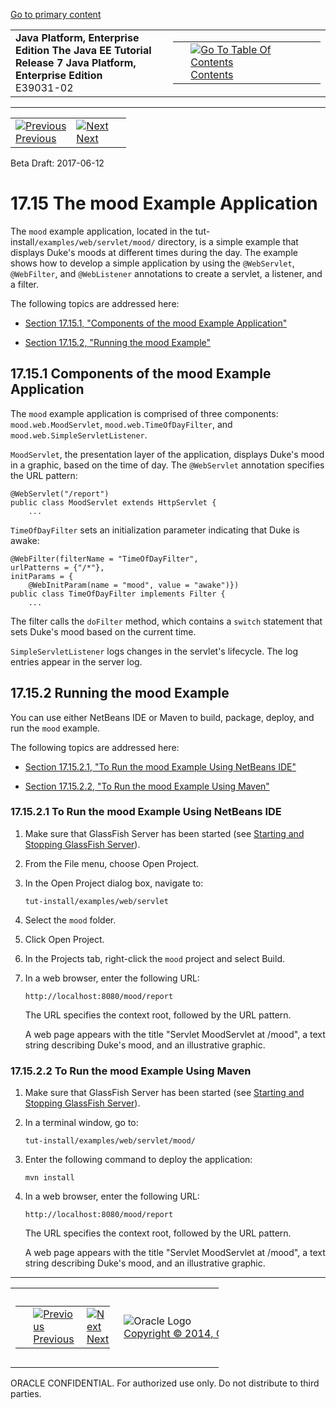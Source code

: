 [Go to primary content](#BEGIN)

<table>
<colgroup>
<col width="50%" />
<col width="50%" />
</colgroup>
<tbody>
<tr class="odd">
<td><strong>Java Platform, Enterprise Edition The Java EE Tutorial</strong><br />
<strong>Release 7 Java Platform, Enterprise Edition</strong><br />
E39031-02</td>
<td><table>
<tbody>
<tr class="odd">
<td> </td>
<td><a href="toc.htm"><img src="../../dcommon/gifs/toc.gif" alt="Go To Table Of Contents" /><br />
<span class="icon">Contents</span></a></td>
</tr>
</tbody>
</table></td>
</tr>
</tbody>
</table>

-----

<table>
<tbody>
<tr class="odd">
<td><a href="servlets014.htm"><img src="../../dcommon/gifs/leftnav.gif" alt="Previous" /><br />
<span class="icon">Previous</span></a> </td>
<td><a href="servlets016.htm"><img src="../../dcommon/gifs/rightnav.gif" alt="Next" /><br />
<span class="icon">Next</span></a></td>
<td> </td>
</tr>
</tbody>
</table>

Beta Draft: 2017-06-12

# 17.15 The mood Example Application

The `mood` example application, located in the
tut-install`/examples/web/servlet/mood/` directory, is a simple example
that displays Duke's moods at different times during the day. The
example shows how to develop a simple application by using the
`@WebServlet`, `@WebFilter`, and `@WebListener` annotations to create a
servlet, a listener, and a filter.

The following topics are addressed here:

  - [Section 17.15.1, "Components of the mood Example
    Application"](#CHDEBFCB)

  - [Section 17.15.2, "Running the mood Example"](#GKCOJ)

## 17.15.1 Components of the mood Example Application

The `mood` example application is comprised of three components:
`mood.web.MoodServlet`, `mood.web.TimeOfDayFilter`, and
`mood.web.SimpleServletListener`.

`MoodServlet`, the presentation layer of the application, displays
Duke's mood in a graphic, based on the time of day. The `@WebServlet`
annotation specifies the URL pattern:

``` oac_no_warn
@WebServlet("/report")
public class MoodServlet extends HttpServlet {
    ...
```

`TimeOfDayFilter` sets an initialization parameter indicating that Duke
is awake:

``` oac_no_warn
@WebFilter(filterName = "TimeOfDayFilter",
urlPatterns = {"/*"},
initParams = {
    @WebInitParam(name = "mood", value = "awake")})
public class TimeOfDayFilter implements Filter {
    ...
```

The filter calls the `doFilter` method, which contains a `switch`
statement that sets Duke's mood based on the current time.

`SimpleServletListener` logs changes in the servlet's lifecycle. The log
entries appear in the server log.

## 17.15.2 Running the mood Example

You can use either NetBeans IDE or Maven to build, package, deploy, and
run the `mood` example.

The following topics are addressed here:

  - [Section 17.15.2.1, "To Run the mood Example Using NetBeans
    IDE"](#GKCOB)

  - [Section 17.15.2.2, "To Run the mood Example Using Maven"](#GKCPJ)

### 17.15.2.1 To Run the mood Example Using NetBeans IDE

1.  Make sure that GlassFish Server has been started (see [Starting and
    Stopping GlassFish Server](usingexamples002.htm#BNADI)).

2.  From the File menu, choose Open Project.

3.  In the Open Project dialog box, navigate to:
    
    ``` oac_no_warn
    tut-install/examples/web/servlet
    ```

4.  Select the `mood` folder.

5.  Click Open Project.

6.  In the Projects tab, right-click the `mood` project and select
    Build.

7.  In a web browser, enter the following URL:
    
    ``` oac_no_warn
    http://localhost:8080/mood/report
    ```
    
    The URL specifies the context root, followed by the URL pattern.
    
    A web page appears with the title "Servlet MoodServlet at /mood", a
    text string describing Duke's mood, and an illustrative graphic.

### 17.15.2.2 To Run the mood Example Using Maven

1.  Make sure that GlassFish Server has been started (see [Starting and
    Stopping GlassFish Server](usingexamples002.htm#BNADI)).

2.  In a terminal window, go to:
    
    ``` oac_no_warn
    tut-install/examples/web/servlet/mood/
    ```

3.  Enter the following command to deploy the application:
    
    ``` oac_no_warn
    mvn install
    ```

4.  In a web browser, enter the following URL:
    
    ``` oac_no_warn
    http://localhost:8080/mood/report
    ```
    
    The URL specifies the context root, followed by the URL pattern.
    
    A web page appears with the title "Servlet MoodServlet at /mood", a
    text string describing Duke's mood, and an illustrative graphic.

-----

<table style="width:66%;">
<colgroup>
<col width="33%" />
<col width="0%" />
<col width="33%" />
</colgroup>
<tbody>
<tr class="odd">
<td><table style="width:96%;">
<colgroup>
<col width="0%" />
<col width="48%" />
<col width="48%" />
</colgroup>
<tbody>
<tr class="odd">
<td> </td>
<td><a href="servlets014.htm"><img src="../../dcommon/gifs/leftnav.gif" alt="Previous" /><br />
<span class="icon">Previous</span></a> </td>
<td><a href="servlets016.htm"><img src="../../dcommon/gifs/rightnav.gif" alt="Next" /><br />
<span class="icon">Next</span></a></td>
</tr>
</tbody>
</table></td>
<td><img src="../../dcommon/gifs/oracle.gif" alt="Oracle Logo" class="copyrightlogo" /> <a href="../../dcommon/html/cpyr.htm"><br />
<span class="copyrightlogo">Copyright © 2014, Oracle and/or its affiliates. All rights reserved.</span></a></td>
<td><table>
<tbody>
<tr class="odd">
<td> </td>
<td><a href="toc.htm"><img src="../../dcommon/gifs/toc.gif" alt="Go To Table Of Contents" /><br />
<span class="icon">Contents</span></a></td>
</tr>
</tbody>
</table></td>
</tr>
</tbody>
</table>

ORACLE CONFIDENTIAL. For authorized use only. Do not distribute to third parties.
